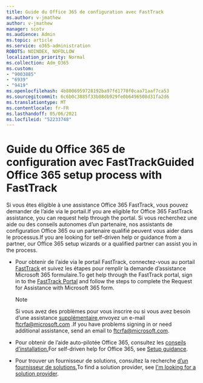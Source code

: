 ```yaml
---
title: Guide du Office 365 de configuration avec FastTrack
ms.author: v-jmathew
author: v-jmathew
manager: scotv
ms.audience: Admin
ms.topic: article
ms.service: o365-administration
ROBOTS: NOINDEX, NOFOLLOW
localization_priority: Normal
ms.collection: Adm_O365
ms.custom:
- "9003885"
- "6939"
- "9419"
ms.openlocfilehash: 4b8006959728192ba97fd1770f0caa71aaf7ca53
ms.sourcegitcommit: 6c6b0c3885f33b08db929fe0b6496508d31fa2d6
ms.translationtype: MT
ms.contentlocale: fr-FR
ms.lasthandoff: 05/06/2021
ms.locfileid: "52233748"
---
```

# <a name="guided-office-365-setup-process-with-fasttrack"></a><span data-ttu-id="45a25-102">Guide du Office 365 de configuration avec FastTrack</span><span class="sxs-lookup"><span data-stu-id="45a25-102">Guided Office 365 setup process with FastTrack</span></span>

<span data-ttu-id="45a25-103">Si vous êtes éligible à une assistance Office 365 FastTrack, vous pouvez demander de l’aide via le portail.</span><span class="sxs-lookup"><span data-stu-id="45a25-103">If you are eligible for Office 365 FastTrack assistance, you can request help through the portal.</span></span> <span data-ttu-id="45a25-104">Si vous recherchez une aide ou des conseils autonomes d’un partenaire, nos assistants de configuration Office 365 ou un partenaire qualifié peuvent vous aider dans le processus.</span><span class="sxs-lookup"><span data-stu-id="45a25-104">If you are looking for self-driven help or guidance from a partner, our Office 365 setup wizards or a qualified partner can assist you in the process.</span></span>

- <span data-ttu-id="45a25-105">Pour obtenir de l’aide via le portail FastTrack, connectez-vous au portail [FastTrack](https://go.microsoft.com/fwlink/?linkid=2125443) et suivez les étapes pour remplir la demande d’assistance Microsoft 365 formulaire.</span><span class="sxs-lookup"><span data-stu-id="45a25-105">To get help through the FastTrack portal, sign in to the [FastTrack Portal](https://go.microsoft.com/fwlink/?linkid=2125443) and follow the steps to complete the Request for Assistance with Microsoft 365 form.</span></span>

    > [!NOTE]
    > <span data-ttu-id="45a25-106">Si vous avez des problèmes pour vous inscrire ou si vous avez besoin d’une assistance [supplémentaire,](mailto:ftcrfa@microsoft.com)envoyez un e-mail ftcrfa@microsoft.com .</span><span class="sxs-lookup"><span data-stu-id="45a25-106">If you have problems signing in or need additional assistance, send an email to [ftcrfa@microsoft.com](mailto:ftcrfa@microsoft.com).</span></span>

- <span data-ttu-id="45a25-107">Pour obtenir de l’aide auto-pilotée Office 365, consultez les [conseils d’installation.](https://go.microsoft.com/fwlink/?linkid=2125827)</span><span class="sxs-lookup"><span data-stu-id="45a25-107">For self-driven help for Office 365, see [Setup guidance](https://go.microsoft.com/fwlink/?linkid=2125827).</span></span>
- <span data-ttu-id="45a25-108">Pour trouver un fournisseur de solutions, consultez la recherche [d’un fournisseur de solutions.](https://go.microsoft.com/fwlink/?linkid=2125918)</span><span class="sxs-lookup"><span data-stu-id="45a25-108">To find a solution provider, see [I'm looking for a solution provider](https://go.microsoft.com/fwlink/?linkid=2125918).</span></span>